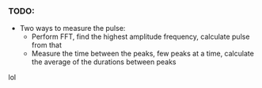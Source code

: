 ### TODO:


* Two ways to measure the pulse:
	* Perform FFT, find the highest amplitude frequency, calculate pulse from that	
	* Measure the time between the peaks, few peaks at a time, calculate the average of the durations between peaks	

lol
